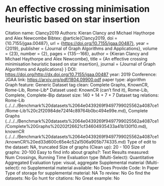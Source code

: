 # An effective crossing minimisation heuristic based on star insertion

Citation name: Clancy2019
Authors: Kieran Clancy and Michael Haythorpe and Alex Newcombe
Bibtex: @article{Clancy2019,
doi = {10.7155/jgaa.00487},
url = {https://doi.org/10.7155/jgaa.00487},
year = {2019},
publisher = {Journal of Graph Algorithms and Applications},
volume = {23},
number = {2},
pages = {135--166},
author = {Kieran Clancy and Michael Haythorpe and Alex Newcombe},
title = {An effective crossing minimisation heuristic based on star insertion},
journal = {Journal of Graph Algorithms and Applications}
}
DOI: https://doi.org/http://dx.doi.org/10.7155/jgaa.00487
year: 2019
Conference: JGAA
link: https://arxiv.org/pdf/1804.09900.pdf
paper type: algorithm
Graph feature: Generic
Dataset tag clean: Complete Graphs, KnownCR, Rome-Lib, Rome-Lib*
Dataset used: KnownCR (can’t find it), Rome-Lib, Complete, Complete-Bip
dataset size: 140 + 14 + 7 + 7
Dataset tag relations: Rome-Lib (../../../Benchmark%20datasets%2064e0439269f9497799025562a4087ce1/Rome-Lib%20c2f20984de724f4c89764b0bc494e99e.md), Complete Graphs (../../../Benchmark%20datasets%2064e0439269f9497799025562a4087ce1/Complete%20Graphs%20202f26621cf34604935433a41b130f10.md), knownCR (../../../Benchmark%20datasets%2064e0439269f9497799025562a4087ce1/knownCR%20ed33d600c65e4c52a1506a905b774335.md)
Type of edit to the dataset: NA, truncated
Size of graphs (Clean up): 20 - 100
Size of graphs: 20-100
Easy to find info about graphs?: Text
Results measured: Num Crossings, Running Time
Evaluation type (Multi-Select): Quantitative Aggregated
Evaluation type: visual, aggregate
Supplemental material (Multi-select): no
Supplemental material available: No
Does Provide Code: In Paper
Type of storage for supplemental material: NA
To review: No
Go find the datasets: No
Go hunt for citations: No
Great example: No
